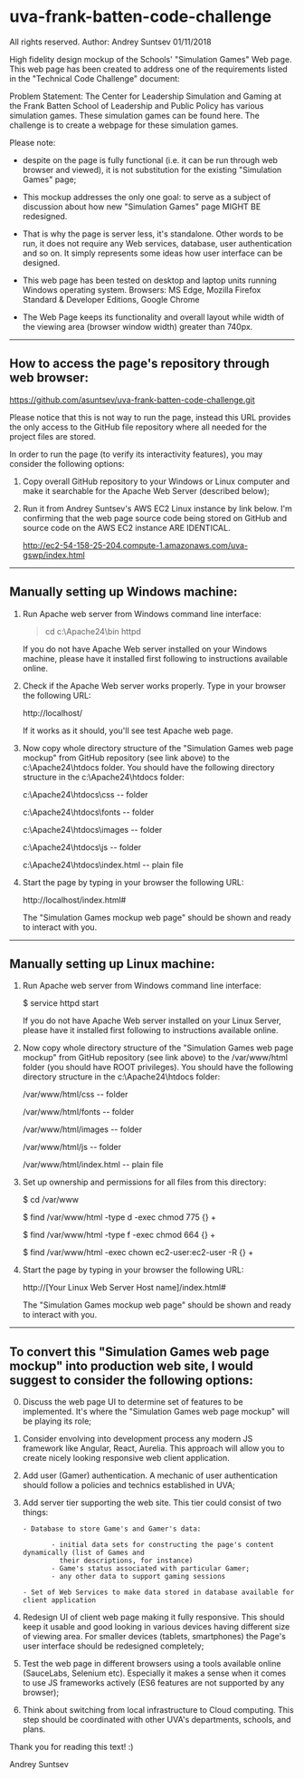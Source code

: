 # uva-frank-batten-code-challenge

All rights reserved. Author: Andrey Suntsev 01/11/2018

High fidelity design mockup of the Schools' "Simulation Games" Web page.
This web page has been created to address one of the requirements listed in the 
"Technical Code Challenge" document:

Problem Statement:
The Center for Leadership Simulation and Gaming at the Frank Batten School of Leadership
and Public Policy has various simulation games. These simulation games can be found here.
The challenge is to create a webpage for these simulation games.

Please note:

-   despite on the page is fully functional (i.e. it can be run through web browser and viewed), 
    it is not substitution for the existing "Simulation Games" page;

-   This mockup addresses the only one goal: to serve as a subject of discussion about how new 
    "Simulation Games" page MIGHT BE redesigned. 

-   That is why the page is server less, it's standalone. Other words to be run, it does not 
    require any Web services, database, user authentication and so on. It simply represents 
    some ideas how user interface can be designed.
    
-   This web page has been tested on desktop and laptop units running Windows operating system.
    Browsers: MS Edge, Mozilla Firefox Standard & Developer Editions, Google Chrome
    
-   The Web Page keeps its functionality and overall layout while width of the viewing area (browser
    window width) greater than 740px. 

------------------------------------------------------------------------------------------------
How to access the page's repository through web browser:
------------------------------------------------------------------------------------------------

https://github.com/asuntsev/uva-frank-batten-code-challenge.git

Please notice that this is not way to run the page, instead this URL provides the only access to 
the GitHub file repository where all needed for the project files are stored.

In order to run the page (to verify its interactivity features), you may consider the following options:

1. Copy overall GitHub repository to your Windows or Linux computer and make it searchable for 
   the Apache Web Server (described below);

2. Run it from Andrey Suntsev's AWS EC2 Linux instance by link below. I'm confirming that the web page source code
   being stored on GitHub and source code on the AWS EC2 instance ARE IDENTICAL.

   http://ec2-54-158-25-204.compute-1.amazonaws.com/uva-gswp/index.html

------------------------------------------------------------------------------------------------
Manually setting up Windows machine:
------------------------------------------------------------------------------------------------

1. Run Apache web server from Windows command line interface:

   > cd c:\Apache24\bin
   > httpd

   If you do not have Apache Web server installed on your Windows machine, please have it installed first following
   to instructions available online.

2. Check if the Apache Web server works properly. Type in your browser the following URL:

   http://localhost/

   If it works as it should, you'll see test Apache web page.

3. Now copy whole directory structure of the "Simulation Games web page mockup" from GitHub repository (see link above)
   to the c:\Apache24\htdocs folder. You should have the following directory structure in the c:\Apache24\htdocs folder:

   c:\Apache24\htdocs\css         -- folder
   
   c:\Apache24\htdocs\fonts       -- folder
   
   c:\Apache24\htdocs\images      -- folder
   
   c:\Apache24\htdocs\js          -- folder
   
   c:\Apache24\htdocs\index.html  -- plain file
   
    
4. Start the page by typing in your browser the following URL:

   http://localhost/index.html#

   The "Simulation Games mockup web page" should be shown and ready to interact with you.

------------------------------------------------------------------------------------------------
Manually setting up Linux machine:
------------------------------------------------------------------------------------------------

1. Run Apache web server from Windows command line interface:

   $ service httpd start

   If you do not have Apache Web server installed on your Linux Server, please have it installed first following
   to instructions available online.

2. Now copy whole directory structure of the "Simulation Games web page mockup" from GitHub repository (see link above)
   to the /var/www/html folder (you should have ROOT privileges). You should have the following directory structure in the c:\Apache24\htdocs folder:

   /var/www/html/css         -- folder
   
   /var/www/html/fonts       -- folder
   
   /var/www/html/images      -- folder
   
   /var/www/html/js          -- folder
   
   /var/www/html/index.html  -- plain file
   
    
3. Set up ownership and permissions for all files from this directory:

   $ cd /var/www
   
   $ find /var/www/html -type d -exec chmod 775 {} +
   
   $ find /var/www/html -type f -exec chmod 664 {} +
   
   $ find /var/www/html -exec chown ec2-user:ec2-user -R {} +
   
4. Start the page by typing in your browser the following URL:

   http://[Your Linux Web Server Host name]/index.html#

   The "Simulation Games mockup web page" should be shown and ready to interact with you.

------------------------------------------------------------------------------------------------
To convert this "Simulation Games web page mockup" into production web site, I would suggest 
to consider the following options:
------------------------------------------------------------------------------------------------

0. Discuss the web page UI to determine set of features to be implemented. It's where the 
   "Simulation Games web page mockup" will be playing its role;

1. Consider envolving into development process any modern JS framework like Angular, React, Aurelia.
   This approach will allow you to create nicely looking responsive web client application.
   
2. Add user (Gamer) authentication. A mechanic of user authentication should follow a policies 
   and technics established in UVA;

3. Add server tier supporting the web site. This tier could consist of two things:

       - Database to store Game's and Gamer's data:

              - initial data sets for constructing the page's content dynamically (list of Games and 
                their descriptions, for instance)
              - Game's status associated with particular Gamer;
              - any other data to support gaming sessions

       - Set of Web Services to make data stored in database available for client application

4. Redesign UI of client web page making it fully responsive. This should keep it usable and 
   good looking in various devices having different size of viewing area.
   For smaller devices (tablets, smartphones) the Page's user interface should be redesigned completely;

5. Test the web page in different browsers using a tools available online (SauceLabs, Selenium etc).
   Especially it makes a sense when it comes to use JS frameworks actively (ES6 features are not supported 
   by any browser);
  
6. Think about switching from local infrastructure to Cloud computing. This step should be 
   coordinated with other UVA's departments, schools, and plans.

Thank you for reading this text!  :)

Andrey Suntsev
 

